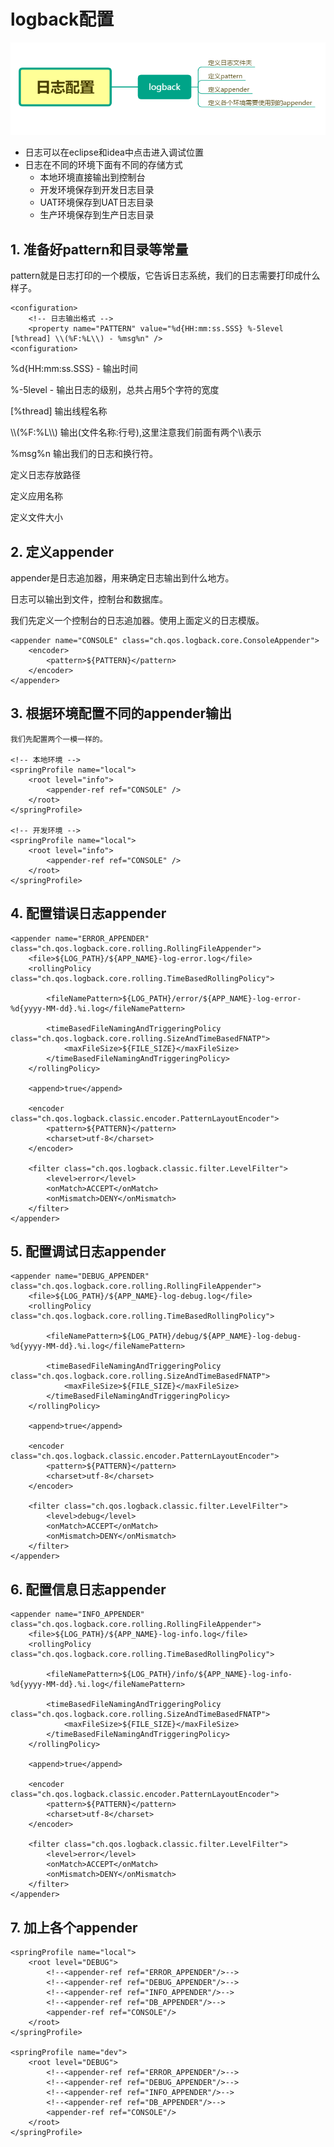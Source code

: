 # logback配置


![思维导图](img/logback-demo-xmind.png)
- 日志可以在eclipse和idea中点击进入调试位置
- 日志在不同的环境下面有不同的存储方式
  - 本地环境直接输出到控制台
  - 开发环境保存到开发日志目录
  - UAT环境保存到UAT日志目录
  - 生产环境保存到生产日志目录

## 1. 准备好pattern和目录等常量

pattern就是日志打印的一个模版，它告诉日志系统，我们的日志需要打印成什么样子。

	<configuration>
		<!-- 日志输出格式 -->
		<property name="PATTERN" value="%d{HH:mm:ss.SSS} %-5level [%thread] \\(%F:%L\\) - %msg%n" />
	<configuration>
%d{HH:mm:ss.SSS} - 输出时间

%-5level - 输出日志的级别，总共占用5个字符的宽度

[%thread] 输出线程名称

\\\\\(%F:%L\\\\)  输出(文件名称:行号),这里注意我们前面有两个\\\\表示

%msg%n 输出我们的日志和换行符。

定义日志存放路径
	<property name="LOG_PATH" value="/logs/" />

定义应用名称
	<property name="APP_NAME" value="logback-demo" />

定义文件大小
	<property name="FILE_SIZE" value="10MB"></property>

## 2. 定义appender

appender是日志追加器，用来确定日志输出到什么地方。

日志可以输出到文件，控制台和数据库。

我们先定义一个控制台的日志追加器。使用上面定义的日志模版。

	<appender name="CONSOLE" class="ch.qos.logback.core.ConsoleAppender">
		<encoder>
			<pattern>${PATTERN}</pattern>
		</encoder>
	</appender>


## 3. 根据环境配置不同的appender输出

	我们先配置两个一模一样的。
	
	<!-- 本地环境 -->
	<springProfile name="local">
		<root level="info">
			<appender-ref ref="CONSOLE" />
		</root>
	</springProfile>

	<!-- 开发环境 -->
	<springProfile name="local">
		<root level="info">
			<appender-ref ref="CONSOLE" />
		</root>
	</springProfile>
	
	
## 4. 配置错误日志appender

	<appender name="ERROR_APPENDER" class="ch.qos.logback.core.rolling.RollingFileAppender">
		<file>${LOG_PATH}/${APP_NAME}-log-error.log</file>
		<rollingPolicy class="ch.qos.logback.core.rolling.TimeBasedRollingPolicy">

			<fileNamePattern>${LOG_PATH}/error/${APP_NAME}-log-error-%d{yyyy-MM-dd}.%i.log</fileNamePattern>

			<timeBasedFileNamingAndTriggeringPolicy class="ch.qos.logback.core.rolling.SizeAndTimeBasedFNATP">
				<maxFileSize>${FILE_SIZE}</maxFileSize>
			</timeBasedFileNamingAndTriggeringPolicy>
		</rollingPolicy>

		<append>true</append>

		<encoder class="ch.qos.logback.classic.encoder.PatternLayoutEncoder">
			<pattern>${PATTERN}</pattern>
			<charset>utf-8</charset>
		</encoder>

		<filter class="ch.qos.logback.classic.filter.LevelFilter">
			<level>error</level>
			<onMatch>ACCEPT</onMatch>
			<onMismatch>DENY</onMismatch>
		</filter>
	</appender>
    
## 5. 配置调试日志appender
	<appender name="DEBUG_APPENDER" class="ch.qos.logback.core.rolling.RollingFileAppender">
		<file>${LOG_PATH}/${APP_NAME}-log-debug.log</file>
		<rollingPolicy class="ch.qos.logback.core.rolling.TimeBasedRollingPolicy">

			<fileNamePattern>${LOG_PATH}/debug/${APP_NAME}-log-debug-%d{yyyy-MM-dd}.%i.log</fileNamePattern>

			<timeBasedFileNamingAndTriggeringPolicy class="ch.qos.logback.core.rolling.SizeAndTimeBasedFNATP">
				<maxFileSize>${FILE_SIZE}</maxFileSize>
			</timeBasedFileNamingAndTriggeringPolicy>
		</rollingPolicy>

		<append>true</append>

		<encoder class="ch.qos.logback.classic.encoder.PatternLayoutEncoder">
			<pattern>${PATTERN}</pattern>
			<charset>utf-8</charset>
		</encoder>

		<filter class="ch.qos.logback.classic.filter.LevelFilter">
			<level>debug</level>
			<onMatch>ACCEPT</onMatch>
			<onMismatch>DENY</onMismatch>
		</filter>
	</appender>
    
## 6. 配置信息日志appender
	<appender name="INFO_APPENDER" class="ch.qos.logback.core.rolling.RollingFileAppender">
		<file>${LOG_PATH}/${APP_NAME}-log-info.log</file>
		<rollingPolicy class="ch.qos.logback.core.rolling.TimeBasedRollingPolicy">

			<fileNamePattern>${LOG_PATH}/info/${APP_NAME}-log-info-%d{yyyy-MM-dd}.%i.log</fileNamePattern>

			<timeBasedFileNamingAndTriggeringPolicy class="ch.qos.logback.core.rolling.SizeAndTimeBasedFNATP">
				<maxFileSize>${FILE_SIZE}</maxFileSize>
			</timeBasedFileNamingAndTriggeringPolicy>
		</rollingPolicy>

		<append>true</append>

		<encoder class="ch.qos.logback.classic.encoder.PatternLayoutEncoder">
			<pattern>${PATTERN}</pattern>
			<charset>utf-8</charset>
		</encoder>

		<filter class="ch.qos.logback.classic.filter.LevelFilter">
			<level>error</level>
			<onMatch>ACCEPT</onMatch>
			<onMismatch>DENY</onMismatch>
		</filter>
	</appender>
   
   
## 7. 加上各个appender
    <springProfile name="local">
        <root level="DEBUG">
            <!--<appender-ref ref="ERROR_APPENDER"/>-->
            <!--<appender-ref ref="DEBUG_APPENDER"/>-->
            <!--<appender-ref ref="INFO_APPENDER"/>-->
            <!--<appender-ref ref="DB_APPENDER"/>-->
            <appender-ref ref="CONSOLE"/>
        </root>
    </springProfile>

    <springProfile name="dev">
        <root level="DEBUG">
            <!--<appender-ref ref="ERROR_APPENDER"/>-->
            <!--<appender-ref ref="DEBUG_APPENDER"/>-->
            <!--<appender-ref ref="INFO_APPENDER"/>-->
            <!--<appender-ref ref="DB_APPENDER"/>-->
            <appender-ref ref="CONSOLE"/>
        </root>
    </springProfile>
